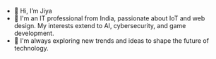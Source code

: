 - 👋 Hi, I’m Jiya
- 👀 I'm an IT professional from India, passionate about IoT and web design. My interests extend to AI, cybersecurity, and game development.
- 🌱 I'm always exploring new trends and ideas to shape the future of technology.
  

<!---
Website-coder02/Website-coder02 is a ✨ special ✨ repository because its `README.md` (this file) appears on your GitHub profile.
You can click the Preview link to take a look at your changes.
--->
